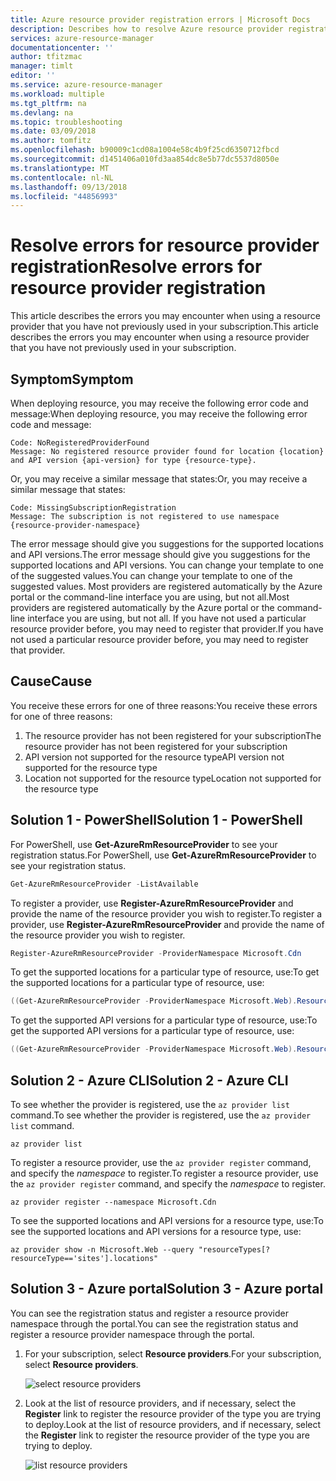 ```yaml
---
title: Azure resource provider registration errors | Microsoft Docs
description: Describes how to resolve Azure resource provider registration errors.
services: azure-resource-manager
documentationcenter: ''
author: tfitzmac
manager: timlt
editor: ''
ms.service: azure-resource-manager
ms.workload: multiple
ms.tgt_pltfrm: na
ms.devlang: na
ms.topic: troubleshooting
ms.date: 03/09/2018
ms.author: tomfitz
ms.openlocfilehash: b90009c1cd08a1004e58c4b9f25cd6350712fbcd
ms.sourcegitcommit: d1451406a010fd3aa854dc8e5b77dc5537d8050e
ms.translationtype: MT
ms.contentlocale: nl-NL
ms.lasthandoff: 09/13/2018
ms.locfileid: "44856993"
---
```

# <a name="resolve-errors-for-resource-provider-registration"></a><span data-ttu-id="ae658-103">Resolve errors for resource provider registration</span><span class="sxs-lookup"><span data-stu-id="ae658-103">Resolve errors for resource provider registration</span></span>

<span data-ttu-id="ae658-104">This article describes the errors you may encounter when using a resource provider that you have not previously used in your subscription.</span><span class="sxs-lookup"><span data-stu-id="ae658-104">This article describes the errors you may encounter when using a resource provider that you have not previously used in your subscription.</span></span>

## <a name="symptom"></a><span data-ttu-id="ae658-105">Symptom</span><span class="sxs-lookup"><span data-stu-id="ae658-105">Symptom</span></span>

<span data-ttu-id="ae658-106">When deploying resource, you may receive the following error code and message:</span><span class="sxs-lookup"><span data-stu-id="ae658-106">When deploying resource, you may receive the following error code and message:</span></span>

```
Code: NoRegisteredProviderFound
Message: No registered resource provider found for location {location}
and API version {api-version} for type {resource-type}.
```

<span data-ttu-id="ae658-107">Or, you may receive a similar message that states:</span><span class="sxs-lookup"><span data-stu-id="ae658-107">Or, you may receive a similar message that states:</span></span>

```
Code: MissingSubscriptionRegistration
Message: The subscription is not registered to use namespace {resource-provider-namespace}
```

<span data-ttu-id="ae658-108">The error message should give you suggestions for the supported locations and API versions.</span><span class="sxs-lookup"><span data-stu-id="ae658-108">The error message should give you suggestions for the supported locations and API versions.</span></span> <span data-ttu-id="ae658-109">You can change your template to one of the suggested values.</span><span class="sxs-lookup"><span data-stu-id="ae658-109">You can change your template to one of the suggested values.</span></span> <span data-ttu-id="ae658-110">Most providers are registered automatically by the Azure portal or the command-line interface you are using, but not all.</span><span class="sxs-lookup"><span data-stu-id="ae658-110">Most providers are registered automatically by the Azure portal or the command-line interface you are using, but not all.</span></span> <span data-ttu-id="ae658-111">If you have not used a particular resource provider before, you may need to register that provider.</span><span class="sxs-lookup"><span data-stu-id="ae658-111">If you have not used a particular resource provider before, you may need to register that provider.</span></span>

## <a name="cause"></a><span data-ttu-id="ae658-112">Cause</span><span class="sxs-lookup"><span data-stu-id="ae658-112">Cause</span></span>

<span data-ttu-id="ae658-113">You receive these errors for one of three reasons:</span><span class="sxs-lookup"><span data-stu-id="ae658-113">You receive these errors for one of three reasons:</span></span>

1. <span data-ttu-id="ae658-114">The resource provider has not been registered for your subscription</span><span class="sxs-lookup"><span data-stu-id="ae658-114">The resource provider has not been registered for your subscription</span></span>
1. <span data-ttu-id="ae658-115">API version not supported for the resource type</span><span class="sxs-lookup"><span data-stu-id="ae658-115">API version not supported for the resource type</span></span>
1. <span data-ttu-id="ae658-116">Location not supported for the resource type</span><span class="sxs-lookup"><span data-stu-id="ae658-116">Location not supported for the resource type</span></span>

## <a name="solution-1---powershell"></a><span data-ttu-id="ae658-117">Solution 1 - PowerShell</span><span class="sxs-lookup"><span data-stu-id="ae658-117">Solution 1 - PowerShell</span></span>

<span data-ttu-id="ae658-118">For PowerShell, use **Get-AzureRmResourceProvider** to see your registration status.</span><span class="sxs-lookup"><span data-stu-id="ae658-118">For PowerShell, use **Get-AzureRmResourceProvider** to see your registration status.</span></span>

```powershell
Get-AzureRmResourceProvider -ListAvailable
```

<span data-ttu-id="ae658-119">To register a provider, use **Register-AzureRmResourceProvider** and provide the name of the resource provider you wish to register.</span><span class="sxs-lookup"><span data-stu-id="ae658-119">To register a provider, use **Register-AzureRmResourceProvider** and provide the name of the resource provider you wish to register.</span></span>

```powershell
Register-AzureRmResourceProvider -ProviderNamespace Microsoft.Cdn
```

<span data-ttu-id="ae658-120">To get the supported locations for a particular type of resource, use:</span><span class="sxs-lookup"><span data-stu-id="ae658-120">To get the supported locations for a particular type of resource, use:</span></span>

```powershell
((Get-AzureRmResourceProvider -ProviderNamespace Microsoft.Web).ResourceTypes | Where-Object ResourceTypeName -eq sites).Locations
```

<span data-ttu-id="ae658-121">To get the supported API versions for a particular type of resource, use:</span><span class="sxs-lookup"><span data-stu-id="ae658-121">To get the supported API versions for a particular type of resource, use:</span></span>

```powershell
((Get-AzureRmResourceProvider -ProviderNamespace Microsoft.Web).ResourceTypes | Where-Object ResourceTypeName -eq sites).ApiVersions
```

## <a name="solution-2---azure-cli"></a><span data-ttu-id="ae658-122">Solution 2 - Azure CLI</span><span class="sxs-lookup"><span data-stu-id="ae658-122">Solution 2 - Azure CLI</span></span>

<span data-ttu-id="ae658-123">To see whether the provider is registered, use the `az provider list` command.</span><span class="sxs-lookup"><span data-stu-id="ae658-123">To see whether the provider is registered, use the `az provider list` command.</span></span>

```azurecli-interactive
az provider list
```

<span data-ttu-id="ae658-124">To register a resource provider, use the `az provider register` command, and specify the *namespace* to register.</span><span class="sxs-lookup"><span data-stu-id="ae658-124">To register a resource provider, use the `az provider register` command, and specify the *namespace* to register.</span></span>

```azurecli-interactive
az provider register --namespace Microsoft.Cdn
```

<span data-ttu-id="ae658-125">To see the supported locations and API versions for a resource type, use:</span><span class="sxs-lookup"><span data-stu-id="ae658-125">To see the supported locations and API versions for a resource type, use:</span></span>

```azurecli-interactive
az provider show -n Microsoft.Web --query "resourceTypes[?resourceType=='sites'].locations"
```

## <a name="solution-3---azure-portal"></a><span data-ttu-id="ae658-126">Solution 3 - Azure portal</span><span class="sxs-lookup"><span data-stu-id="ae658-126">Solution 3 - Azure portal</span></span>

<span data-ttu-id="ae658-127">You can see the registration status and register a resource provider namespace through the portal.</span><span class="sxs-lookup"><span data-stu-id="ae658-127">You can see the registration status and register a resource provider namespace through the portal.</span></span>

1. <span data-ttu-id="ae658-128">For your subscription, select **Resource providers**.</span><span class="sxs-lookup"><span data-stu-id="ae658-128">For your subscription, select **Resource providers**.</span></span>

   ![select resource providers](./media/resource-manager-register-provider-errors/select-resource-provider.png)

1. <span data-ttu-id="ae658-130">Look at the list of resource providers, and if necessary, select the **Register** link to register the resource provider of the type you are trying to deploy.</span><span class="sxs-lookup"><span data-stu-id="ae658-130">Look at the list of resource providers, and if necessary, select the **Register** link to register the resource provider of the type you are trying to deploy.</span></span>

   ![list resource providers](./media/resource-manager-register-provider-errors/list-resource-providers.png)
